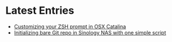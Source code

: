 # Latest Entries


  - [Customizing your ZSH prompt in OSX Catalina](entry_zsh_prompt_in_catalina.md)
  - [Initializing bare Git repo in Sinology NAS with one simple script](entry_bare_git_repo_Sinology_NAS.md)

